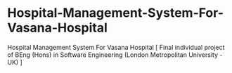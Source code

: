 # Hospital-Management-System-For-Vasana-Hospital
Hospital Management System For Vasana Hospital [ Final individual project of BEng (Hons) in Software Engineering (London Metropolitan University - UK) ]
